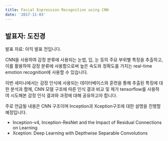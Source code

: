 ```yaml
---
title: Facial Expression Recognition using CNN
date: '2017-11-03'
---
```


## 발표자: 도진경

발표 자료: 아직 발표 전입니다.

CNN을 사용하여 감정 분류에 사용되는 눈썹, 입, 눈 등의 주요 부위별 특징을 추출하고, 이를 활용하여 감정 분류에 사용함으로써 높은 속도와 정확도를 가지는 real-time emotion recognition에 사용할 수 있습니다.

이번 세미나에서는 감정 인식에 사용되는 데이터베이스와 훈련을 통해 추출된 특징에 대한 분석과 함께, CNN 모델 구조에 따른 인식 결과 비교 및 제가 tensorflow를 사용하여 시도해본 감정 인식 결과와 과정에 대해 공유하고자 합니다.

주로 언급될 내용은 CNN 구조이며 Inception과 Xception구조에 대한 설명을 진행할 예정입니다.

- Inception-v4, Inception-ResNet and the Impact of Residual Connections on Learning
- Xception: Deep Learning with Depthwise Separable Convolutions
